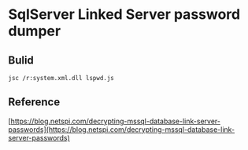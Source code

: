 # SqlServer Linked Server password dumper

## Bulid

    jsc /r:system.xml.dll lspwd.js

## Reference

[https://blog.netspi.com/decrypting-mssql-database-link-server-passwords](https://blog.netspi.com/decrypting-mssql-database-link-server-passwords)
